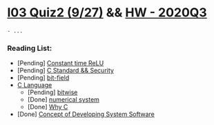 # [I03 Quiz2 (9/27)](https://hackmd.io/@sysprog/B1zAbkAEP) && [HW - 2020Q3](https://hackmd.io/@sysprog/2020-quiz3)
    - ...

### Reading List:
 - [Pending] [Constant time ReLU](https://hackmd.io/@sysprog/constant-time-relu)
 - [Pending] [C Standard && Security](https://hackmd.io/@sysprog/c-std-security?type=view)
 - [Pending] [bit-field](https://hackmd.io/@sysprog/c-bitfield?type=view)
 - [C Language](https://hackmd.io/@sysprog/c-prog/%2F%40sysprog%2Fc-programming)
    - [Pending] [bitwise](https://hackmd.io/@sysprog/c-prog/%2F%40sysprog%2Fc-bitwise)
    - [Done] [numerical system](https://hackmd.io/@sysprog/c-prog/%2Fs%2FBkRKhQGae)
    - [Done] [Why C](https://hackmd.io/@sysprog/c-prog/%2Fs%2FHJFyt37Mx)
 - [Done] [Concept of Developing System Software](https://hackmd.io/@sysprog/concepts?type=view)
